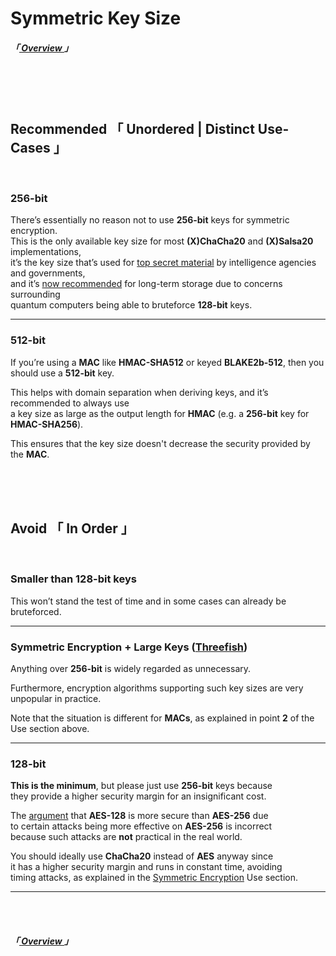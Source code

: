 
[ Key Length 3 ]: https://www.keylength.com/en/3/
[ Key Length 6 ]: https://www.keylength.com/en/6/

[ Threefish ]: https://en.wikipedia.org/wiki/Threefish
[ Why 256 ]: https://blog.1password.com/why-we-moved-to-256-bit-aes-keys/

[ Overview ]: ../Overview


# Symmetric Key Size
##### 「[ Overview ]」

<br>
<br>
<br>


## **Recommended** 「 Unordered | Distinct Use-Cases 」

<br>

### 256-bit

There’s essentially no reason not to use **256-bit** keys for symmetric encryption.<br>
This is the only available key size for most **(X)ChaCha20** and **(X)Salsa20** implementations,<br>
it’s the key size that’s used for [top secret material][ Key Length 6 ] by intelligence agencies and governments,<br> and it’s [now recommended][ Key Length 3 ] for long-term storage due to concerns surrounding<br>quantum computers being able to bruteforce **128-bit** keys.

---

### 512-bit

If you’re using a **MAC** like **HMAC-SHA512** or keyed **BLAKE2b-512**, then you should use a **512-bit** key.

This helps with domain separation when deriving keys, and it’s recommended to always use<br>
a key size as large as the output length for **HMAC** (e.g. a **256-bit** key for **HMAC-SHA256**).

This ensures that the key size doesn't decrease the security provided by the **MAC**.


<br>
<br>
<br>


## **Avoid** 「 In Order 」

<br>

### Smaller than 128-bit keys

This won’t stand the test of time and in some cases can already be bruteforced.

---

### Symmetric Encryption + Large Keys ([Threefish][ Threefish ])

Anything over **256-bit** is widely regarded as unnecessary.

Furthermore, encryption algorithms supporting such key sizes are very unpopular in practice.

Note that the situation is different for **MACs**, as explained in point **2** of the Use section above.

---

### 128-bit

**This is the minimum**, but please just use **256-bit** keys because<br>
they provide a higher security margin for an insignificant cost.

The [argument][ Why 256 ] that **AES-128** is more secure than **AES-256** due<br>
to certain attacks being more effective on **AES-256** is incorrect<br>
because such attacks are **not** practical in the real world.

You should ideally use **ChaCha20** instead of **AES** anyway since<br>
it has a higher security margin and runs in constant time, avoiding<br>
timing attacks, as explained in the [Symmetric Encryption](./Symmetric%20Encryption) Use section.

---

<br>
<br>

##### 「[ Overview ]」
